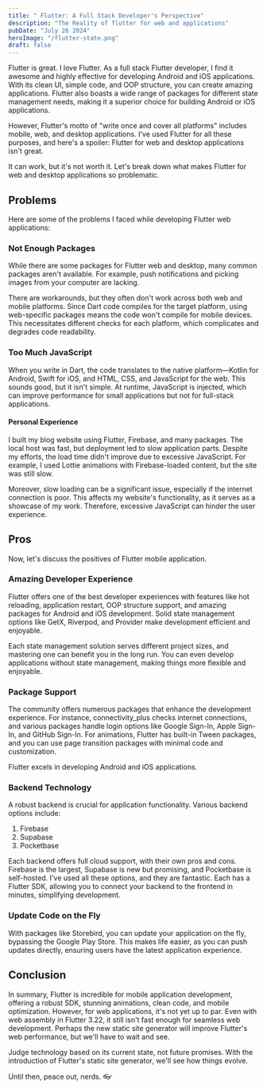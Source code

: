 ```yaml
---
title: " Flutter: A Full Stack Developer's Perspective"
description: "The Reality of flutter for web and applications"
pubDate: "July 26 2024"
heroImage: "/flutter-state.png"
draft: false
---
```


Flutter is great. I love Flutter. As a full stack Flutter developer, I find it awesome and highly effective for developing Android and iOS applications. With its clean UI, simple code, and OOP structure, you can create amazing applications. Flutter also boasts a wide range of packages for different state management needs, making it a superior choice for building Android or iOS applications.

However, Flutter's motto of "write once and cover all platforms" includes mobile, web, and desktop applications. I've used Flutter for all these purposes, and here's a spoiler: Flutter for web and desktop applications isn't great.

It can work, but it's not worth it. Let's break down what makes Flutter for web and desktop applications so problematic.

## Problems

Here are some of the problems I faced while developing Flutter web applications:

### Not Enough Packages

While there are some packages for Flutter web and desktop, many common packages aren't available. For example, push notifications and picking images from your computer are lacking.

There are workarounds, but they often don't work across both web and mobile platforms. Since Dart code compiles for the target platform, using web-specific packages means the code won't compile for mobile devices. This necessitates different checks for each platform, which complicates and degrades code readability.

### Too Much JavaScript

When you write in Dart, the code translates to the native platform—Kotlin for Android, Swift for iOS, and HTML, CSS, and JavaScript for the web. This sounds good, but it isn't simple. At runtime, JavaScript is injected, which can improve performance for small applications but not for full-stack applications.

#### Personal Experience

I built my blog website using Flutter, Firebase, and many packages. The local host was fast, but deployment led to slow application parts. Despite my efforts, the load time didn't improve due to excessive JavaScript. For example, I used Lottie animations with Firebase-loaded content, but the site was still slow.

Moreover, slow loading can be a significant issue, especially if the internet connection is poor. This affects my website's functionality, as it serves as a showcase of my work. Therefore, excessive JavaScript can hinder the user experience.

## Pros

Now, let's discuss the positives of Flutter mobile application.

### Amazing Developer Experience

Flutter offers one of the best developer experiences with features like hot reloading, application restart, OOP structure support, and amazing packages for Android and iOS development. Solid state management options like GetX, Riverpod, and Provider make development efficient and enjoyable.

Each state management solution serves different project sizes, and mastering one can benefit you in the long run. You can even develop applications without state management, making things more flexible and enjoyable.

### Package Support

The community offers numerous packages that enhance the development experience. For instance, connectivity_plus checks internet connections, and various packages handle login options like Google Sign-In, Apple Sign-In, and GitHub Sign-In. For animations, Flutter has built-in Tween packages, and you can use page transition packages with minimal code and customization.

Flutter excels in developing Android and iOS applications.

### Backend Technology

A robust backend is crucial for application functionality. Various backend options include:

1. Firebase
2. Supabase
3. Pocketbase

Each backend offers full cloud support, with their own pros and cons. Firebase is the largest, Supabase is new but promising, and Pocketbase is self-hosted. I've used all these options, and they are fantastic. Each has a Flutter SDK, allowing you to connect your backend to the frontend in minutes, simplifying development.

### Update Code on the Fly

With packages like Storebird, you can update your application on the fly, bypassing the Google Play Store. This makes life easier, as you can push updates directly, ensuring users have the latest application experience.

## Conclusion

In summary, Flutter is incredible for mobile application development, offering a robust SDK, stunning animations, clean code, and mobile optimization. However, for web applications, it's not yet up to par. Even with web assembly in Flutter 3.22, it still isn't fast enough for seamless web development. Perhaps the new static site generator will improve Flutter's web performance, but we'll have to wait and see.

Judge technology based on its current state, not future promises. With the introduction of Flutter's static site generator, we'll see how things evolve.

Until then, peace out, nerds. 👓
